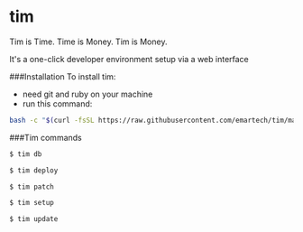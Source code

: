 # tim
Tim is Time. Time is Money. Tim is Money.

It's a one-click developer environment setup via a web interface


###Installation
To install tim:
 * need git and ruby on your machine
 * run this command:

```sh
bash -c "$(curl -fsSL https://raw.githubusercontent.com/emartech/tim/master/bin/tim-install)"
```

###Tim commands
```sh
$ tim db
```

```sh
$ tim deploy
```

```sh
$ tim patch
```

```sh
$ tim setup
```

```sh
$ tim update
```
